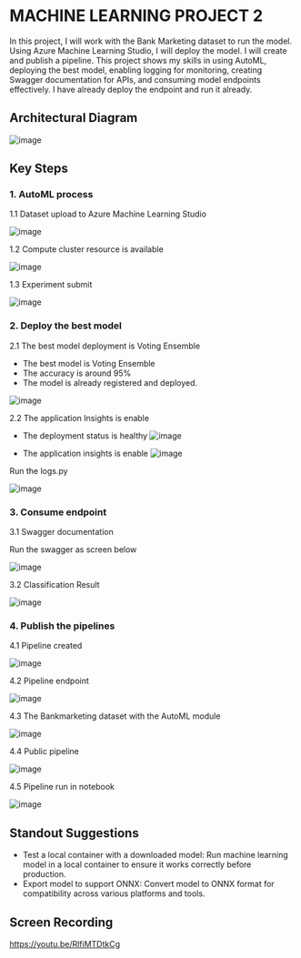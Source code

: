 

# MACHINE LEARNING PROJECT 2

In this project, I will work with the Bank Marketing dataset to run the model. Using Azure Machine Learning Studio, I will deploy the model. I will create and publish a pipeline. This project shows my skills in using AutoML, deploying the best model, enabling logging for monitoring, creating Swagger documentation for APIs, and consuming model endpoints effectively. I have already deploy the endpoint and run it already.

## Architectural Diagram

![image](https://github.com/user-attachments/assets/b60dd01d-e729-44eb-ab15-451972dcab7e)


## Key Steps




### 1. AutoML process
1.1 Dataset upload to Azure Machine Learning Studio

![image](https://github.com/user-attachments/assets/5ab9e360-bfb1-4fff-bfdd-b9fd4f8478d6)


1.2 Compute cluster resource is available

![image](https://github.com/user-attachments/assets/d469e73c-819a-4e32-905b-d10dd765719a)


1.3 Experiment submit

![image](https://github.com/user-attachments/assets/afe88900-c098-4577-8b83-66089e530761)


### 2. Deploy the best model
2.1 The best model deployment is Voting Ensemble
- The best model is Voting Ensemble
- The accuracy is around 95%
- The model is already registered and deployed.

![image](https://github.com/user-attachments/assets/0220ead2-3a6d-4c2e-ab07-b618910ec698)



2.2 The application Insights is enable 
- The deployment status is healthy
![image](https://github.com/user-attachments/assets/eceaa482-a6e4-4fc4-b20f-5826459913cb)

- The application insights is enable
![image](https://github.com/user-attachments/assets/6ac0b6c1-8454-4635-a894-a8812ecfe910)


Run the logs.py

![image](https://github.com/user-attachments/assets/ac726032-ab6e-4760-9240-86a69c2ae003)



### 3. Consume endpoint
3.1 Swagger documentation

Run the swagger as screen below

![image](https://github.com/user-attachments/assets/acfd0580-239d-4292-97a0-7f2385c52511)



3.2 Classification Result

![image](https://github.com/user-attachments/assets/f84e21ae-3a65-4fbd-84d3-16965bff26a9)


### 4. Publish the pipelines
   
4.1 Pipeline created

![image](https://github.com/user-attachments/assets/8e60081a-bfa0-4568-9175-7295c4fd770d)


4.2 Pipeline endpoint

![image](https://github.com/user-attachments/assets/81e18bef-2a47-4e96-95e7-fc0357584edd)


4.3 The Bankmarketing dataset with the AutoML module

![image](https://github.com/user-attachments/assets/c977c221-cb05-4890-8853-8f8cfad127ab)


4.4 Public pipeline

![image](https://github.com/user-attachments/assets/afcdfd9c-0d67-4e65-b2f9-7596daa50949)


4.5 Pipeline run in notebook

![image](https://github.com/user-attachments/assets/80b45832-f16c-4d88-b6ed-3aca5ff6e286)



## Standout Suggestions
- Test a local container with a downloaded model: Run machine learning model in a local container to ensure it works correctly before production.
- Export model to support ONNX: Convert model to ONNX format for compatibility across various platforms and tools.


## Screen Recording
https://youtu.be/RlfiMTDtkCg

